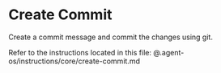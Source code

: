 # Create Commit

Create a commit message and commit the changes using git.

Refer to the instructions located in this file:
@.agent-os/instructions/core/create-commit.md

